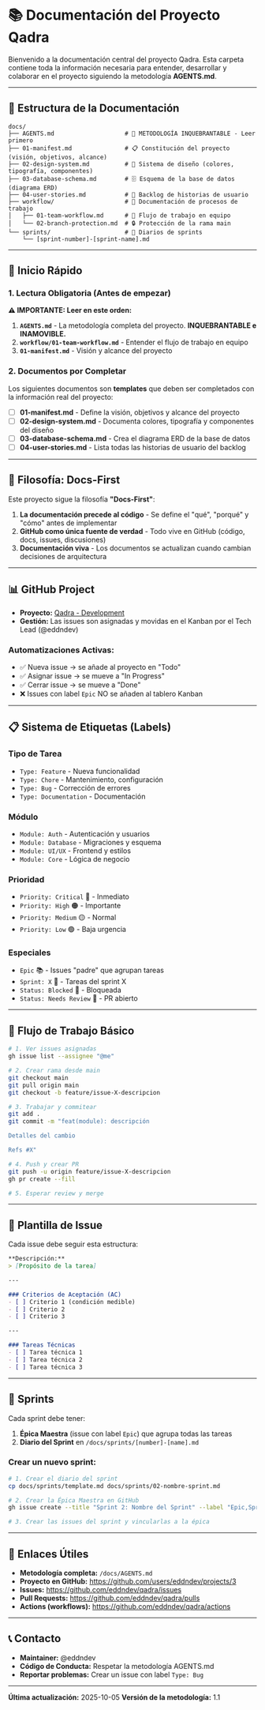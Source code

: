 # 📚 Documentación del Proyecto Qadra

Bienvenido a la documentación central del proyecto Qadra. Esta carpeta contiene toda la información necesaria para entender, desarrollar y colaborar en el proyecto siguiendo la metodología **AGENTS.md**.

---

## 📁 Estructura de la Documentación

```
docs/
├── AGENTS.md                    # 🔴 METODOLOGÍA INQUEBRANTABLE - Leer primero
├── 01-manifest.md               # 📋 Constitución del proyecto (visión, objetivos, alcance)
├── 02-design-system.md          # 🎨 Sistema de diseño (colores, tipografía, componentes)
├── 03-database-schema.md        # 🗄️ Esquema de la base de datos (diagrama ERD)
├── 04-user-stories.md           # 📝 Backlog de historias de usuario
├── workflow/                    # 🔄 Documentación de procesos de trabajo
│   ├── 01-team-workflow.md      # 👥 Flujo de trabajo en equipo
│   └── 02-branch-protection.md  # 🔒 Protección de la rama main
└── sprints/                     # 🚀 Diarios de sprints
    └── [sprint-number]-[sprint-name].md
```

---

## 🚀 Inicio Rápido

### 1. Lectura Obligatoria (Antes de empezar)

**⚠️ IMPORTANTE: Leer en este orden:**

1. **`AGENTS.md`** - La metodología completa del proyecto. **INQUEBRANTABLE e INAMOVIBLE.**
2. **`workflow/01-team-workflow.md`** - Entender el flujo de trabajo en equipo
3. **`01-manifest.md`** - Visión y alcance del proyecto

### 2. Documentos por Completar

Los siguientes documentos son **templates** que deben ser completados con la información real del proyecto:

- [ ] **01-manifest.md** - Define la visión, objetivos y alcance del proyecto
- [ ] **02-design-system.md** - Documenta colores, tipografía y componentes del diseño
- [ ] **03-database-schema.md** - Crea el diagrama ERD de la base de datos
- [ ] **04-user-stories.md** - Lista todas las historias de usuario del backlog

---

## 🎯 Filosofía: Docs-First

Este proyecto sigue la filosofía **"Docs-First"**:

1. **La documentación precede al código** - Se define el "qué", "porqué" y "cómo" antes de implementar
2. **GitHub como única fuente de verdad** - Todo vive en GitHub (código, docs, issues, discusiones)
3. **Documentación viva** - Los documentos se actualizan cuando cambian decisiones de arquitectura

---

## 📊 GitHub Project

- **Proyecto:** [Qadra - Development](https://github.com/users/eddndev/projects/3)
- **Gestión:** Las issues son asignadas y movidas en el Kanban por el Tech Lead (@eddndev)

### Automatizaciones Activas:

- ✅ Nueva issue → se añade al proyecto en "Todo"
- ✅ Asignar issue → se mueve a "In Progress"
- ✅ Cerrar issue → se mueve a "Done"
- ❌ Issues con label `Epic` NO se añaden al tablero Kanban

---

## 📋 Sistema de Etiquetas (Labels)

### Tipo de Tarea
- `Type: Feature` - Nueva funcionalidad
- `Type: Chore` - Mantenimiento, configuración
- `Type: Bug` - Corrección de errores
- `Type: Documentation` - Documentación

### Módulo
- `Module: Auth` - Autenticación y usuarios
- `Module: Database` - Migraciones y esquema
- `Module: UI/UX` - Frontend y estilos
- `Module: Core` - Lógica de negocio

### Prioridad
- `Priority: Critical` 🔴 - Inmediato
- `Priority: High` 🟠 - Importante
- `Priority: Medium` 🟡 - Normal
- `Priority: Low` 🟢 - Baja urgencia

### Especiales
- `Epic` 📚 - Issues "padre" que agrupan tareas
- `Sprint: X` 🚀 - Tareas del sprint X
- `Status: Blocked` 🚧 - Bloqueada
- `Status: Needs Review` 👀 - PR abierto

---

## 🔄 Flujo de Trabajo Básico

```bash
# 1. Ver issues asignadas
gh issue list --assignee "@me"

# 2. Crear rama desde main
git checkout main
git pull origin main
git checkout -b feature/issue-X-descripcion

# 3. Trabajar y commitear
git add .
git commit -m "feat(module): descripción

Detalles del cambio

Refs #X"

# 4. Push y crear PR
git push -u origin feature/issue-X-descripcion
gh pr create --fill

# 5. Esperar review y merge
```

---

## 📝 Plantilla de Issue

Cada issue debe seguir esta estructura:

```markdown
**Descripción:**
> [Propósito de la tarea]

---

### Criterios de Aceptación (AC)
- [ ] Criterio 1 (condición medible)
- [ ] Criterio 2
- [ ] Criterio 3

---

### Tareas Técnicas
- [ ] Tarea técnica 1
- [ ] Tarea técnica 2
- [ ] Tarea técnica 3
```

---

## 🚀 Sprints

Cada sprint debe tener:
1. **Épica Maestra** (issue con label `Epic`) que agrupa todas las tareas
2. **Diario del Sprint** en `/docs/sprints/[number]-[name].md`

### Crear un nuevo sprint:

```bash
# 1. Crear el diario del sprint
cp docs/sprints/template.md docs/sprints/02-nombre-sprint.md

# 2. Crear la Épica Maestra en GitHub
gh issue create --title "Sprint 2: Nombre del Sprint" --label "Epic,Sprint: 2"

# 3. Crear las issues del sprint y vincularlas a la épica
```

---

## 🔗 Enlaces Útiles

- **Metodología completa:** `/docs/AGENTS.md`
- **Proyecto en GitHub:** https://github.com/users/eddndev/projects/3
- **Issues:** https://github.com/eddndev/qadra/issues
- **Pull Requests:** https://github.com/eddndev/qadra/pulls
- **Actions (workflows):** https://github.com/eddndev/qadra/actions

---

## 📞 Contacto

- **Maintainer:** @eddndev
- **Código de Conducta:** Respetar la metodología AGENTS.md
- **Reportar problemas:** Crear un issue con label `Type: Bug`

---

**Última actualización:** 2025-10-05
**Versión de la metodología:** 1.1
